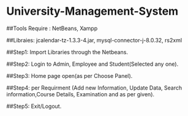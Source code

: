 # University-Management-System


##Tools Require : NetBeans, Xampp

##Libraies: jcalendar-tz-1.3.3-4.jar, mysql-connector-j-8.0.32, rs2xml

##Step1: Import Libraries through the Netbeans.

##Step2: Login to Admin, Employee and Student(Selected any one).

##Step3: Home page open(as per Choose Panel).

##Step4: per Requirment (Add new Information, Update Data, Search information,Course Details, Examination and as per given).

##Step5: Exit/Logout.
